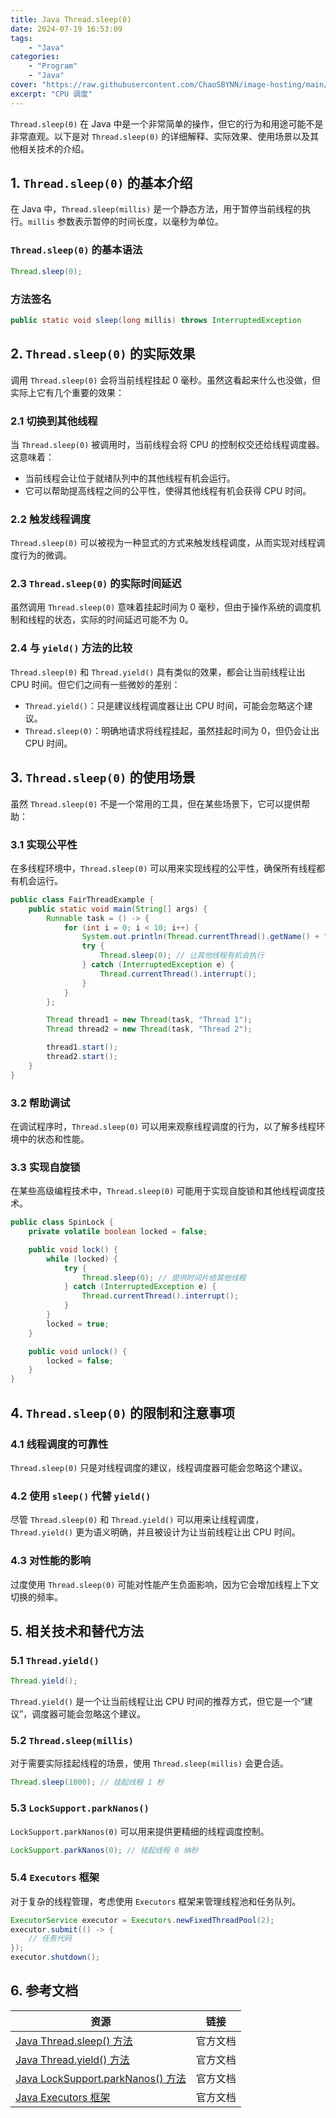 ```yaml
---
title: Java Thread.sleep(0)
date: 2024-07-19 16:53:09
tags: 
    - "Java"
categories:
    - "Program"
    - "Java"
cover: "https://raw.githubusercontent.com/ChaoSBYNN/image-hosting/main/program/java.png"
excerpt: "CPU 调度"
---
```


`Thread.sleep(0)` 在 Java 中是一个非常简单的操作，但它的行为和用途可能不是非常直观。以下是对 `Thread.sleep(0)` 的详细解释、实际效果、使用场景以及其他相关技术的介绍。

## 1. `Thread.sleep(0)` 的基本介绍

在 Java 中，`Thread.sleep(millis)` 是一个静态方法，用于暂停当前线程的执行。`millis` 参数表示暂停的时间长度，以毫秒为单位。

### `Thread.sleep(0)` 的基本语法

```java
Thread.sleep(0);
```

### 方法签名

```java
public static void sleep(long millis) throws InterruptedException
```

## 2. `Thread.sleep(0)` 的实际效果

调用 `Thread.sleep(0)` 会将当前线程挂起 0 毫秒。虽然这看起来什么也没做，但实际上它有几个重要的效果：

### 2.1 切换到其他线程

当 `Thread.sleep(0)` 被调用时，当前线程会将 CPU 的控制权交还给线程调度器。这意味着：

- 当前线程会让位于就绪队列中的其他线程有机会运行。
- 它可以帮助提高线程之间的公平性，使得其他线程有机会获得 CPU 时间。

### 2.2 触发线程调度

`Thread.sleep(0)` 可以被视为一种显式的方式来触发线程调度，从而实现对线程调度行为的微调。

### 2.3 `Thread.sleep(0)` 的实际时间延迟

虽然调用 `Thread.sleep(0)` 意味着挂起时间为 0 毫秒，但由于操作系统的调度机制和线程的状态，实际的时间延迟可能不为 0。

### 2.4 与 `yield()` 方法的比较

`Thread.sleep(0)` 和 `Thread.yield()` 具有类似的效果，都会让当前线程让出 CPU 时间。但它们之间有一些微妙的差别：

- `Thread.yield()`：只是建议线程调度器让出 CPU 时间，可能会忽略这个建议。
- `Thread.sleep(0)`：明确地请求将线程挂起，虽然挂起时间为 0，但仍会让出 CPU 时间。

## 3. `Thread.sleep(0)` 的使用场景

虽然 `Thread.sleep(0)` 不是一个常用的工具，但在某些场景下，它可以提供帮助：

### 3.1 **实现公平性**

在多线程环境中，`Thread.sleep(0)` 可以用来实现线程的公平性，确保所有线程都有机会运行。

```java
public class FairThreadExample {
    public static void main(String[] args) {
        Runnable task = () -> {
            for (int i = 0; i < 10; i++) {
                System.out.println(Thread.currentThread().getName() + " - " + i);
                try {
                    Thread.sleep(0); // 让其他线程有机会执行
                } catch (InterruptedException e) {
                    Thread.currentThread().interrupt();
                }
            }
        };

        Thread thread1 = new Thread(task, "Thread 1");
        Thread thread2 = new Thread(task, "Thread 2");

        thread1.start();
        thread2.start();
    }
}
```

### 3.2 **帮助调试**

在调试程序时，`Thread.sleep(0)` 可以用来观察线程调度的行为，以了解多线程环境中的状态和性能。

### 3.3 **实现自旋锁**

在某些高级编程技术中，`Thread.sleep(0)` 可能用于实现自旋锁和其他线程调度技术。

```java
public class SpinLock {
    private volatile boolean locked = false;

    public void lock() {
        while (locked) {
            try {
                Thread.sleep(0); // 提供时间片给其他线程
            } catch (InterruptedException e) {
                Thread.currentThread().interrupt();
            }
        }
        locked = true;
    }

    public void unlock() {
        locked = false;
    }
}
```

## 4. `Thread.sleep(0)` 的限制和注意事项

### 4.1 **线程调度的可靠性**

`Thread.sleep(0)` 只是对线程调度的建议，线程调度器可能会忽略这个建议。

### 4.2 **使用 `sleep()` 代替 `yield()`**

尽管 `Thread.sleep(0)` 和 `Thread.yield()` 可以用来让线程调度，`Thread.yield()` 更为语义明确，并且被设计为让当前线程让出 CPU 时间。

### 4.3 **对性能的影响**

过度使用 `Thread.sleep(0)` 可能对性能产生负面影响，因为它会增加线程上下文切换的频率。

## 5. 相关技术和替代方法

### 5.1 `Thread.yield()`

```java
Thread.yield();
```

`Thread.yield()` 是一个让当前线程让出 CPU 时间的推荐方式，但它是一个“建议”，调度器可能会忽略这个建议。

### 5.2 `Thread.sleep(millis)`

对于需要实际挂起线程的场景，使用 `Thread.sleep(millis)` 会更合适。

```java
Thread.sleep(1000); // 挂起线程 1 秒
```

### 5.3 `LockSupport.parkNanos()`

`LockSupport.parkNanos(0)` 可以用来提供更精细的线程调度控制。

```java
LockSupport.parkNanos(0); // 挂起线程 0 纳秒
```

### 5.4 `Executors` 框架

对于复杂的线程管理，考虑使用 `Executors` 框架来管理线程池和任务队列。

```java
ExecutorService executor = Executors.newFixedThreadPool(2);
executor.submit(() -> {
    // 任务代码
});
executor.shutdown();
```

## 6. 参考文档

| 资源 | 链接 |
|------|------|
| [Java Thread.sleep() 方法](https://docs.oracle.com/javase/8/docs/api/java/lang/Thread.html#sleep-long-) | 官方文档 |
| [Java Thread.yield() 方法](https://docs.oracle.com/javase/8/docs/api/java/lang/Thread.html#yield--) | 官方文档 |
| [Java LockSupport.parkNanos() 方法](https://docs.oracle.com/javase/8/docs/api/java/util/concurrent/locks/LockSupport.html#parkNanos-long-) | 官方文档 |
| [Java Executors 框架](https://docs.oracle.com/javase/8/docs/api/java/util/concurrent/Executors.html) | 官方文档 |

